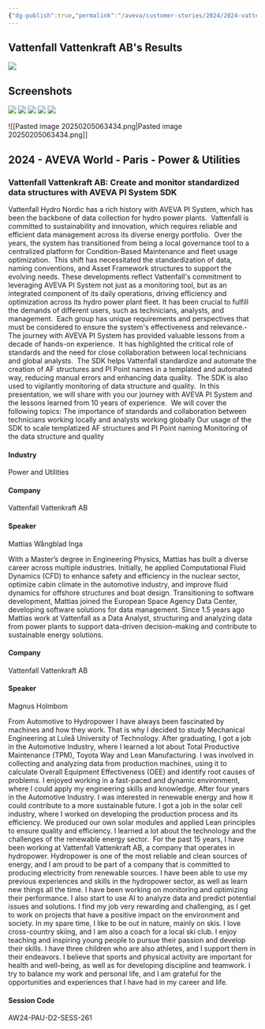 ```yaml
---
{"dg-publish":true,"permalink":"/aveva/customer-stories/2024/2024-vattenfall-vattenkraft-ab-create-and-monitor-standardized-data-structures-with-aveva-pi-system-sdk/"}
---
```


## Vattenfall Vattenkraft AB's Results
![](https://i.imgur.com/gsbf28i.jpeg)

## Screenshots
![](https://i.imgur.com/22ExDWP.png)
![](https://i.imgur.com/Ls23HwC.jpeg)
![](https://i.imgur.com/WdtmvQz.png)
![](https://i.imgur.com/QycWUIk.png)
![](https://i.imgur.com/x5bE6XH.jpeg)

![[Pasted image 20250205063434.png\|Pasted image 20250205063434.png]]
## 2024 - AVEVA World - Paris - Power & Utilities

### Vattenfall Vattenkraft AB: Create and monitor standardized data structures with AVEVA PI System SDK

Vattenfall Hydro Nordic has a rich history with AVEVA PI System, which has been the backbone of data collection for hydro power plants.  Vattenfall is committed to sustainability and innovation, which requires reliable and efficient data management across its diverse energy portfolio.  Over the years, the system has transitioned from being a local governance tool to a centralized platform for Condition-Based Maintenance and fleet usage optimization.  This shift has necessitated the standardization of data, naming conventions, and Asset Framework structures to support the evolving needs. These developments reflect Vattenfall's commitment to leveraging AVEVA PI System not just as a monitoring tool, but as an integrated component of its daily operations, driving efficiency and optimization across its hydro power plant fleet. It has been crucial to fulfill the demands of different users, such as technicians, analysts, and management.  Each group has unique requirements and perspectives that must be considered to ensure the system's effectiveness and relevance.­ The journey with AVEVA PI System has provided valuable lessons from a decade of hands-on experience.  It has highlighted the critical role of standards and the need for close collaboration between local technicians and global analysts.  The SDK helps Vattenfall standardize and automate the creation of AF structures and PI Point names in a templated and automated way, reducing manual errors and enhancing data quality.  The SDK is also used to vigilantly monitoring of data structure and quality.  In this presentation, we will share with you our journey with AVEVA PI System and the lessons learned from 10 years of experience.  We will cover the following topics: The importance of standards and collaboration between technicians working locally and analysts working globally Our usage of the SDK to scale templatized AF structures and PI Point naming Monitoring of the data structure and quality

#### Industry

Power and Utilities

#### Company

Vattenfall Vattenkraft AB

#### Speaker

Mattias Wångblad Inga

With a Master’s degree in Engineering Physics, Mattias has built a diverse career across multiple industries. Initially, he applied Computational Fluid Dynamics (CFD) to enhance safety and efficiency in the nuclear sector, optimize cabin climate in the automotive industry, and improve fluid dynamics for offshore structures and boat design. Transitioning to software development, Mattias joined the European Space Agency Data Center, developing software solutions for data management. Since 1.5 years ago Mattias work at Vattenfall as a Data Analyst, structuring and analyzing data from power plants to support data-driven decision-making and contribute to sustainable energy solutions.

#### Company

Vattenfall Vattenkraft AB

#### Speaker

Magnus Holmbom

From Automotive to Hydropower I have always been fascinated by machines and how they work. That is why I decided to study Mechanical Engineering at Luleå University of Technology. After graduating, I got a job in the Automotive Industry, where I learned a lot about Total Productive Maintenance (TPM), Toyota Way and Lean Manufacturing. I was involved in collecting and analyzing data from production machines, using it to calculate Overall Equipment Effectiveness (OEE) and identify root causes of problems. I enjoyed working in a fast-paced and dynamic environment, where I could apply my engineering skills and knowledge. After four years in the Automotive Industry. I was interested in renewable energy and how it could contribute to a more sustainable future. I got a job in the solar cell industry, where I worked on developing the production process and its efficiency. We produced our own solar modules and applied Lean principles to ensure quality and efficiency. I learned a lot about the technology and the challenges of the renewable energy sector.  For the past 15 years, I have been working at Vattenfall Vattenkraft AB, a company that operates in hydropower. Hydropower is one of the most reliable and clean sources of energy, and I am proud to be part of a company that is committed to producing electricity from renewable sources. I have been able to use my previous experiences and skills in the hydropower sector, as well as learn new things all the time. I have been working on monitoring and optimizing their performance. I also start to use AI to analyze data and predict potential issues and solutions. I find my job very rewarding and challenging, as I get to work on projects that have a positive impact on the environment and society. In my spare time, I like to be out in nature, mainly on skis. I love cross-country skiing, and I am also a coach for a local ski club. I enjoy teaching and inspiring young people to pursue their passion and develop their skills. I have three children who are also athletes, and I support them in their endeavors. I believe that sports and physical activity are important for health and well-being, as well as for developing discipline and teamwork. I try to balance my work and personal life, and I am grateful for the opportunities and experiences that I have had in my career and life.

#### Session Code

AW24-PAU-D2-SESS-261